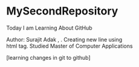 # MySecondRepository
Today I am Learning About GitHub

Author: Surajit Adak , . Creating new line using  <br> html tag.
Studied Master of Computer Applications

[learning changes in git to github]
